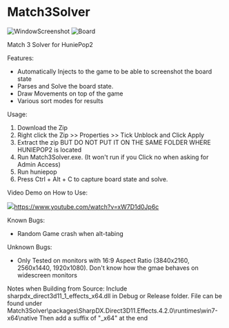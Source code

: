 # Match3Solver

![WindowScreenshot](https://i.imgur.com/y2bp54S.jpg)
![Board](https://i.imgur.com/XKdTcJn.jpg)

Match 3 Solver for HuniePop2

Features:
- Automatically Injects to the game to be able to screenshot the board state
- Parses and Solve the board state.
- Draw Movements on top of the game
- Various sort modes for results

Usage:
1) Download the Zip
2) Right click the Zip >> Properties >> Tick Unblock and Click Apply
3) Extract the zip BUT DO NOT PUT IT ON THE SAME FOLDER WHERE HUNIEPOP2 is located
4) Run Match3Solver.exe. (It won't run if you Click no when asking for Admin Access)
5) Run huniepop
6) Press Ctrl + Alt + C to capture board state and solve.

Video Demo on How to Use:

[<img src="https://j.gifs.com/1W2gDG.gif">](https://youtu.be/xW7D1d0Jp6c)https://www.youtube.com/watch?v=xW7D1d0Jp6c

Known Bugs:
- Random Game crash when alt-tabing

Unknown Bugs:
- Only Tested on monitors with 16:9 Aspect Ratio (3840x2160, 2560x1440, 1920x1080). Don't know how the gmae behaves on widescreen monitors

Notes when Building from Source:
Include sharpdx_direct3d11_1_effects_x64.dll in Debug or Release folder. File can be found under Match3Solver\packages\SharpDX.Direct3D11.Effects.4.2.0\runtimes\win7-x64\native
Then add a suffix of "_x64" at the end
